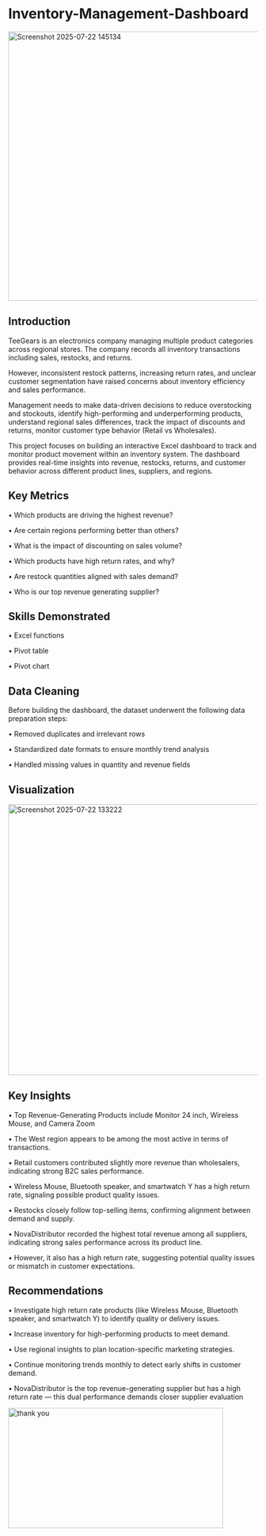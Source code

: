 # Inventory-Management-Dashboard
<img width="871" height="544" alt="Screenshot 2025-07-22 145134" src="https://github.com/user-attachments/assets/c5569594-d2d1-41b0-af26-d89cfd0a79c8" />

## Introduction

TeeGears is an electronics company managing multiple product categories across regional stores. The company records all inventory transactions including sales, restocks, and returns. 

However, inconsistent restock patterns, increasing return rates, and unclear customer segmentation have raised concerns about inventory efficiency and sales performance.

Management needs to make data-driven decisions to reduce overstocking and stockouts, identify high-performing and underperforming products, understand regional sales differences, track the impact of discounts and returns, monitor customer type behavior (Retail vs Wholesales).

This project focuses on building an interactive Excel dashboard to track and monitor product movement within an inventory system. The dashboard provides real-time insights into revenue, restocks, returns, and customer behavior across different product lines, suppliers, and regions.

## Key Metrics

•	Which products are driving the highest revenue?

•	Are certain regions performing better than others?

•	What is the impact of discounting on sales volume?

•	Which products have high return rates, and why?

•	Are restock quantities aligned with sales demand?

•	Who is our top revenue generating supplier?

## Skills Demonstrated

•	Excel functions

•	Pivot table 

•	Pivot chart

## Data Cleaning 

Before building the dashboard, the dataset underwent the following data preparation steps:

•	Removed duplicates and irrelevant rows

•	Standardized date formats to ensure monthly trend analysis

•	Handled missing values in quantity and revenue fields

## Visualization

<img width="1110" height="547" alt="Screenshot 2025-07-22 133222" src="https://github.com/user-attachments/assets/ac2fe06d-dd48-41bc-afbb-23b7c4ff3781" />

## Key Insights

•	Top Revenue-Generating Products include Monitor 24 inch,  Wireless Mouse, and Camera Zoom

•	The West region appears to be among the most active in terms of transactions.

•	Retail customers contributed slightly more revenue than wholesalers, indicating strong B2C sales performance.

•	Wireless Mouse, Bluetooth speaker, and smartwatch Y has a high return rate, signaling possible product quality issues.

•	Restocks closely follow top-selling items, confirming alignment between demand and supply.

•	NovaDistributor recorded the highest total revenue among all suppliers, indicating  strong sales performance across its product line.

•	However, it also has a high return rate, suggesting potential quality issues or mismatch in  customer expectations.

## Recommendations

•	Investigate high return rate products (like Wireless Mouse,  Bluetooth speaker, and smartwatch Y) to identify quality or delivery issues.

•	Increase inventory for high-performing products  to meet demand.

•	Use regional insights to plan location-specific marketing strategies.

•	Continue monitoring trends monthly to detect early shifts in customer demand.

•	NovaDistributor is the top revenue-generating supplier but has a high return rate — this dual performance demands closer supplier evaluation

<img width="434" height="243" alt="thank you" src="https://github.com/user-attachments/assets/776bf2b5-610a-43b9-8bba-5eefa1f5b8c7" />



